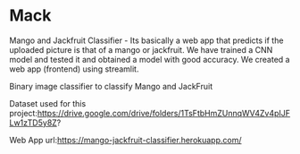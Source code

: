 # Mack
Mango and Jackfruit Classifier - Its basically a web app that predicts if the uploaded picture is that of a mango or jackfruit.
We have trained a CNN model and tested it and obtained a model with good accuracy. We created a web app (frontend) using streamlit.  

Binary image classifier to classify Mango and JackFruit

Dataset used for this project:https://drive.google.com/drive/folders/1TsFtbHmZUnnqWV4Zv4pIJFLw1zTD5y8Z?

Web App url:https://mango-jackfruit-classifier.herokuapp.com/
